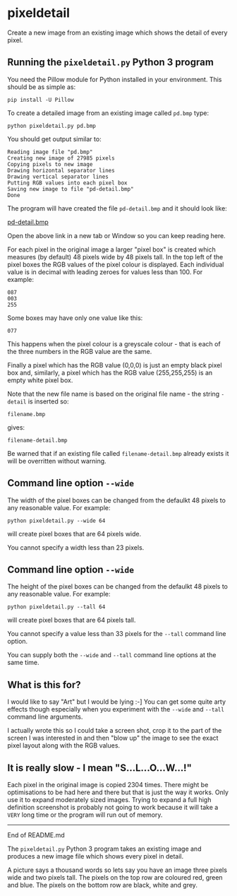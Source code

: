# pixeldetail

Create a new image from an existing image which shows the detail of every pixel.

## Running the `pixeldetail.py` Python 3 program

You need the Pillow module for Python installed in your environment. This should
be as simple as:

```
pip install -U Pillow
```

To create a detailed image from an existing image called `pd.bmp` type:

```
python pixeldetail.py pd.bmp
```

You should get output similar to:

```
Reading image file "pd.bmp"
Creating new image of 27985 pixels
Copying pixels to new image
Drawing horizontal separator lines
Drawing vertical separator lines
Putting RGB values into each pixel box
Saving new image to file "pd-detail.bmp"
Done
```

The program will have created the file `pd-detail.bmp` and it should look like:

[pd-detail.bmp](https://raw.githubusercontent.com/andycranston/pixeldetail/master/pd-detail.bmp)

Open the above link in a new tab or Window so you can keep reading here.

For each pixel in the original image a larger "pixel box" is created which measures (by default) 48 pixels wide by 48 pixels tall.
In the top left of the pixel boxes the RGB values of the pixel colour is displayed. Each individual value is in decimal
with leading zeroes for values less than 100. For example:

```
087
003
255
```

Some boxes may have only one value like this:

```
077
```

This happens when the pixel colour is a greyscale colour - that is each of the three numbers in the RGB value are the same.

Finally a pixel which has the RGB value (0,0,0) is just an empty black pixel box and, similarly,
a pixel which has the RGB value (255,255,255) is an empty white pixel box.

Note that the new file name is based on the original file name - the string `-detail` is inserted so:

```
filename.bmp
```

gives:

```
filename-detail.bmp
```

Be warned that if an existing file called `filename-detail.bmp` already exists it will be overritten without warning.

## Command line option `--wide`

The width of the pixel boxes can be changed from the defaulkt 48 pixels to any reasonable value.
For example:

```
python pixeldetail.py --wide 64
```

will create pixel boxes that are 64 pixels wide.

You cannot specify a width less than 23 pixels.

## Command line option `--wide`

The height of the pixel boxes can be changed from the defaulkt 48 pixels to any reasonable value.
For example:

```
python pixeldetail.py --tall 64
```

will create pixel boxes that are 64 pixels tall.

You cannot specify a value less than 33 pixels for the `--tall` command line option.

You can supply both the `--wide` and `--tall` command line options at the same time.

## What is this for?

I would like to say "Art" but I would be lying :-] You can get some quite arty effects though especially when you experiment with
the `--wide` and `--tall` command line arguments.

I actually wrote this so I could take a screen shot, crop it to the part of the screen I was interested in and then "blow up" the image to
see the exact pixel layout along with the RGB values.

## It is really slow - I mean "S...L...O...W...!"

Each pixel in the original image is copied 2304 times. There might be optimisations to be had here and there but that is
just the way it works. Only use it to expand moderately sized images. Trying to expand a full high definition screenshot
is probably not going to work because it will take a `VERY` long time or the program will run out of memory.

---------------------------------------------------

End of README.md



The `pixeldetail.py` Python 3 program takes an existing image and produces a new
image file which shows every pixel in detail. 

A picture says a thousand words
so lets say you have an image three pixels wide and two pixels tall. The pixels on the top row are
coloured red, green and blue. The pixels on the bottom row are black, white and grey. 

